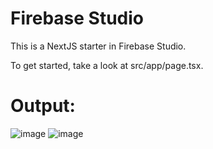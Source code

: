 # Firebase Studio

This is a NextJS starter in Firebase Studio.

To get started, take a look at src/app/page.tsx.

# Output:
![image](https://github.com/user-attachments/assets/164fc449-ca50-4ce0-ad70-c42464ca92fa)
![image](https://github.com/user-attachments/assets/c525dcd0-63ca-4585-b6ee-8172726abef9)
